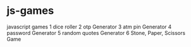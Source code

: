 # js-games
javascript games 1 dice roller 2 otp Generator 3 atm pin Generator 4 password Generator 5 random quotes Generator 6 Stone, Paper, Scissors Game
